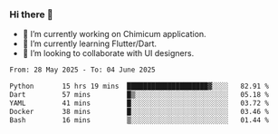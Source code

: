 ### Hi there 👋

<!--
**devcat37/devcat37** is a ✨ _special_ ✨ repository because its `README.md` (this file) appears on your GitHub profile.-->


- 🔭 I’m currently working on Chimicum application.
- 🌱 I’m currently learning Flutter/Dart.
- 👯 I’m looking to collaborate with UI designers.
<!-- - 🤔 I’m looking for help with ... -->

<!--START_SECTION:waka-->

```txt
From: 28 May 2025 - To: 04 June 2025

Python       15 hrs 19 mins  ████████████████████▓░░░░   82.91 %
Dart         57 mins         █▒░░░░░░░░░░░░░░░░░░░░░░░   05.18 %
YAML         41 mins         █░░░░░░░░░░░░░░░░░░░░░░░░   03.72 %
Docker       38 mins         █░░░░░░░░░░░░░░░░░░░░░░░░   03.46 %
Bash         16 mins         ▒░░░░░░░░░░░░░░░░░░░░░░░░   01.44 %
```

<!--END_SECTION:waka-->
